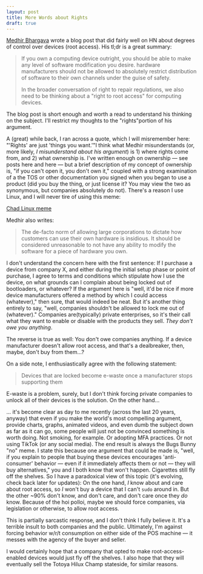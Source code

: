 ```yaml
---  
layout: post
title: More Words about Rights
draft: true
---
```


[Medhir Bhargava](https://medhir.com/blog/right-to-root-access) wrote a blog post that did fairly well on HN about degrees of control over devices (root access). His tl;dr is a great summary:

>If you own a computing device outright, you should be able to make any level of software modification you desire. hardware manufacturers should not be allowed to absolutely restrict distribution of software to their own channels under the guise of safety.
>
>In the broader conversation of right to repair regulations, we also need to be thinking about a "right to root access" for computing devices.

The blog post is short enough and worth a read to understand his thinking on the subject. I'll restrict my thoughts to the "rights"portion of his argument.

A (great) while back, I ran across a quote, which I will misremember here: "'Rights' are just 'things you want.'"I think what Medhir misunderstands (or, more likely, *I misunderstand about his argument*) is 1) where rights come from, and 2) what ownership is. I've written enough on ownership — see posts here and here — but a brief description of my concept of ownership is, "if you can't open it, you don't own it," coupled with a strong examination of a the TOS or other documentation you signed when you began to use a product (did you buy the thing, or just license it? You may view the two as synonymous, but companies absolutely do not). There's a reason I use Linux, and I will never tire of using this meme:

[Chad Linux meme](https://github.com/belmead/blog/blob/master/images/chad-linux.jpg "Chad Linux meme")

Medhir also writes:

> The de-facto norm of allowing large corporations to dictate how customers can use their own hardware is insidious. It should be considered unreasonable to not have any ability to modify the software for a piece of hardware you own.

I don't understand the concern here with the first sentence: If I purchase a device from company X, and either during the initial setup phase or point of purchase, I agree to terms and conditions which stipulate how I use the device, on what grounds can I complain about being locked out of bootloaders, or whatever? If the argument here is "well, it'd be nice if more device manufacturers offered a method by which I could access (whatever)," then sure, that would indeed be neat. But it's another thing entirely to say, "well, companies shouldn't be allowed to lock me out of (whatever)." Companies are(typically) private enterprises, so it's their call what they want to enable or disable with the products they sell. *They don't owe you anything*.

The reverse is true as well: You don't owe companies anything. If a device manufacturer doesn't allow root access, and that's a dealbreaker, then, maybe, don't buy from them...? 

On a side note, I enthusiastically agree with the following statement:

> Devices that are locked become e-waste once a manufacturer stops supporting them

E-waste is a problem, surely, but I don't think forcing private companies to unlock all of their devices is the solution. On the other hand...

... it's become clear as day to me recently (across the last 20 years, anyway) that even if you make the world's most compelling argument, provide charts, graphs, animated videos, and even dumb the subject down as far as it can go, some people will just not be convinced something is worth doing. Not smoking, for example. Or adopting MFA practices. Or not using TikTok (or any social media). The end result is always the Bugs Bunny "no" meme. I state this because one argument that could be made is, "well, if you explain to people that buying these devices encourages 'anti-consumer' behavior — even if it immediately affects them or not — they will buy alternatives," you and I both know that won't happen. Cigarettes still fly off the shelves. So I have a paradoxical view of this topic (it's evolving, check back later for updates): On the one hand, *I* know about and care about root access, so *I* won't buy a device that I can't `sudo` around in. But the other ~90% don't know, and don't care, and don't care once they *do* know. Because of the hoi polloi, maybe we should force companies, via legislation or otherwise, to allow root access.

This is partially sarcastic response, and I don't think I fully believe it. It's a terrible insult to both companies and the public. Ultimately, I'm against forcing behavior w/r/t consumption on either side of the POS machine — it messes with the agency of the buyer and seller.

I would certainly hope that a company that opted to make root-access-enabled devices would just fly off the shelves. I also hope that they will eventually sell the Totoya Hilux Champ stateside, for similar reasons. 